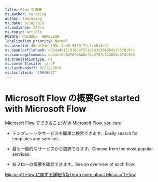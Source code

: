 ```yaml
---
title: Flow の概要
ms.author: toresing
author: tomresing
ms.date: 5/18/2018
ms.audience: ITPro
ms.topic: article
ROBOTS: NOINDEX, NOFOLLOW
localization_priority: Normal
ms.assetid: 46adf2ae-f55c-4ae5-9540-7fcfcb0a3e4f
ms.openlocfilehash: d02aa48f510183875718183138f65db17570c07c
ms.sourcegitcommit: dd43cc0a9470f98b8ef2a3787c823801d674c666
ms.translationtype: HT
ms.contentlocale: ja-JP
ms.lasthandoff: 02/12/2019
ms.locfileid: "29939677"
---
```

# <a name="get-started-with-microsoft-flow"></a><span data-ttu-id="dcbc9-102">Microsoft Flow の概要</span><span class="sxs-lookup"><span data-stu-id="dcbc9-102">Get started with Microsoft Flow</span></span>

<span data-ttu-id="dcbc9-103">Microsoft Flow でできること:</span><span class="sxs-lookup"><span data-stu-id="dcbc9-103">With Microsoft Flow, you can:</span></span>
  
- <span data-ttu-id="dcbc9-104">テンプレートやサービスを簡単に検索できます。</span><span class="sxs-lookup"><span data-stu-id="dcbc9-104">Easily search for templates and services.</span></span>
    
- <span data-ttu-id="dcbc9-105">最も一般的なサービスから選択できます。</span><span class="sxs-lookup"><span data-stu-id="dcbc9-105">Choose from the most popular services.</span></span>
    
- <span data-ttu-id="dcbc9-106">各フローの概要を確認できます。</span><span class="sxs-lookup"><span data-stu-id="dcbc9-106">See an overview of each flow.</span></span>
    
[<span data-ttu-id="dcbc9-107">Microsoft Flow に関する詳細情報</span><span class="sxs-lookup"><span data-stu-id="dcbc9-107">Learn more about Microsoft Flow</span></span>](https://go.microsoft.com/fwlink/?linkid=874446)
  

